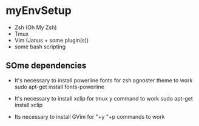 # myEnvSetup
- Zsh (Oh My Zsh)
- Tmux
- Vim (Janus + some plugin(s))
- some bash scripting 

## SOme dependencies
- It's necessary to install powerline fonts for zsh agnoster theme to work
sudo apt-get install fonts-powerline

- It's necessary to install xclip for tmux y command to work
sudo apt-get install xclip

- Its necessary to install GVim for "+y "+p commands to work

